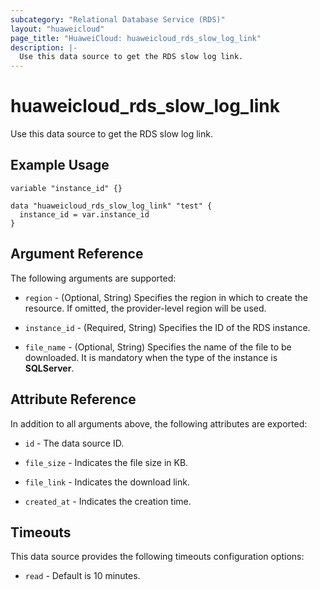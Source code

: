 ```yaml
---
subcategory: "Relational Database Service (RDS)"
layout: "huaweicloud"
page_title: "HuaweiCloud: huaweicloud_rds_slow_log_link"
description: |-
  Use this data source to get the RDS slow log link.
---
```


# huaweicloud_rds_slow_log_link

Use this data source to get the RDS slow log link.

## Example Usage

```hcl
variable "instance_id" {}

data "huaweicloud_rds_slow_log_link" "test" {
  instance_id = var.instance_id
}
```

## Argument Reference

The following arguments are supported:

* `region` - (Optional, String) Specifies the region in which to create the resource. If omitted, the provider-level
  region will be used.

* `instance_id` - (Required, String) Specifies the ID of the RDS instance.

* `file_name` - (Optional, String) Specifies the name of the file to be downloaded. It is mandatory when the type of the
  instance is **SQLServer**.

## Attribute Reference

In addition to all arguments above, the following attributes are exported:

* `id` - The data source ID.

* `file_size` - Indicates the file size in KB.

* `file_link` - Indicates the download link.

* `created_at` - Indicates the creation time.

## Timeouts

This data source provides the following timeouts configuration options:

* `read` - Default is 10 minutes.
